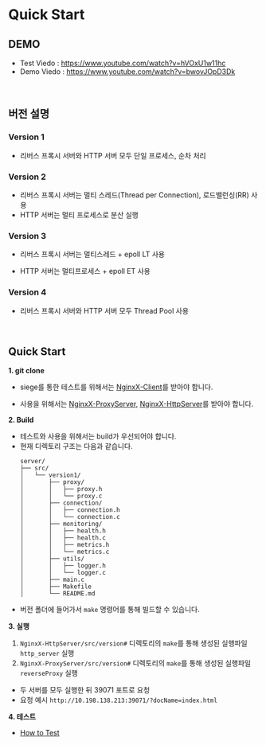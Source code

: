 # Quick Start

## DEMO

- Test Viedo : https://www.youtube.com/watch?v=hVOxU1w11hc
- Demo Viedo : https://www.youtube.com/watch?v=bwovJOpD3Dk

<br/>

## 버전 설명

### Version 1

- 리버스 프록시 서버와 HTTP 서버 모두 단일 프로세스, 순차 처리

### Version 2

-  리버스 프록시 서버는 멀티 스레드(Thread per Connection), 로드밸런싱(RR) 사용
- HTTP 서버는 멀티 프로세스로 분산 실행

### Version 3

- 리버스 프록시 서버는 멀티스레드 + epoll LT 사용

- HTTP 서버는 멀티프로세스 + epoll ET 사용

### Version 4

- 리버스 프록시 서버와 HTTP 서버 모두 Thread Pool 사용

<br/>

## Quick Start

**1. git clone**

- siege를 통한 테스트를 위해서는 [NginxX-Client](https://github.com/NginxXServer/NginxX-Client)를 받아야 합니다.

- 사용을 위해서는 [NginxX-ProxyServer](https://github.com/NginxXServer/NginxX-ProxyServer), [NginxX-HttpServer](https://github.com/NginxXServer/NginxX-HttpServer)를 받아야 합니다.

**2. Build**

- 테스트와 사용을 위해서는 build가 우선되어야 합니다.
- 현재 디렉토리 구조는 다음과 같습니다.
  ```
  server/
  ├── src/
  │   └── version1/
  │       ├── proxy/
  │       │   ├── proxy.h
  │       │   └── proxy.c
  │       ├── connection/
  │       │   ├── connection.h
  │       │   └── connection.c
  │       ├── monitoring/
  │       │   ├── health.h
  │       │   ├── health.c
  │       │   ├── metrics.h
  │       │   └── metrics.c
  │       ├── utils/
  │       │   ├── logger.h
  │       │   └── logger.c
  │       ├── main.c
  │       ├── Makefile
  │       └── README.md
  ```
- 버전 폴더에 들어가서 `make` 명령어를 통해 빌드할 수 있습니다.

**3. 실행**

1. `NginxX-HttpServer/src/version#` 디렉토리의 `make`를 통해 생성된 실행파일 `http_server` 실행
2. `NginxX-ProxyServer/src/version#` 디렉토리의 `make`를 통해 생성된 실행파일 `reverseProxy` 실행

- 두 서버를 모두 실행한 뒤 39071 포트로 요청
- 요청 예시 `http://10.198.138.213:39071/?docName=index.html`

**4. 테스트**

- [How to Test](https://github.com/NginxXServer/NginxX-Client/blob/main/README.md)
